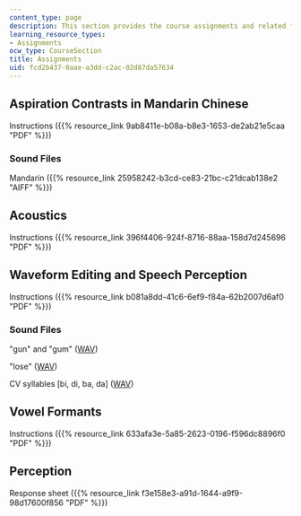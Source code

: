 ```yaml
---
content_type: page
description: This section provides the course assignments and related files.
learning_resource_types:
- Assignments
ocw_type: CourseSection
title: Assignments
uid: fcd2b437-0aae-a3dd-c2ac-02d87da57634
---
```


Aspiration Contrasts in Mandarin Chinese
----------------------------------------

Instructions ({{% resource_link 9ab8411e-b08a-b8e3-1653-de2ab21e5caa "PDF" %}})

### Sound Files

Mandarin ({{% resource_link 25958242-b3cd-ce83-21bc-c21dcab138e2 "AIFF" %}})

Acoustics
---------

Instructions ({{% resource_link 396f4406-924f-8716-88aa-158d7d245696 "PDF" %}})

Waveform Editing and Speech Perception
--------------------------------------

Instructions ({{% resource_link b081a8dd-41c6-6ef9-f84a-62b2007d6af0 "PDF" %}})

### Sound Files

"gun" and "gum" ([WAV](/ans7870/24/24.910/s07/assignments/gun.wav))

"lose" ([WAV](/ans7870/24/24.910/s07/assignments/lose.wav))

CV syllables \[bi, di, ba, da\] ([WAV](/ans7870/24/24.910/s07/assignments/stops.wav))

Vowel Formants
--------------

Instructions ({{% resource_link 633afa3e-5a85-2623-0196-f596dc8896f0 "PDF" %}})

Perception
----------

Response sheet ({{% resource_link f3e158e3-a91d-1644-a9f9-98d17600f856 "PDF" %}})